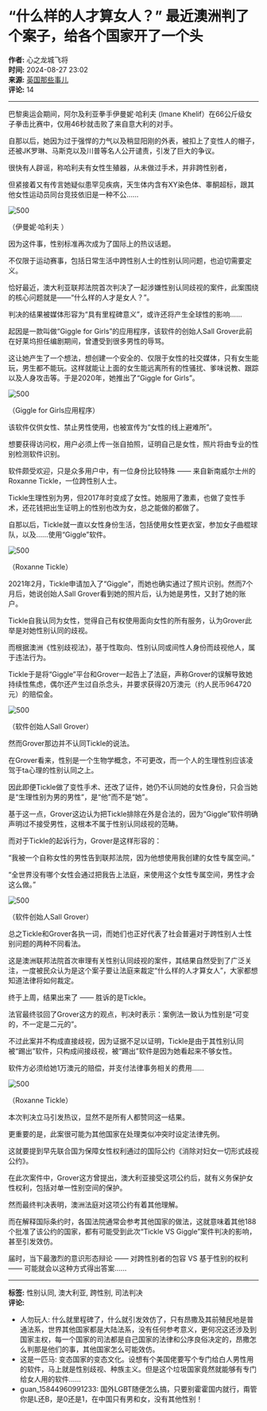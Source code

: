 # “什么样的人才算女人？” 最近澳洲判了个案子，给各个国家开了一个头

**作者:** 心之龙城飞将  
**时间:** 2024-08-27 23:02  
**来源:** [英国那些事儿](https://mp.weixin.qq.com/s/esqqKXcHjIgGcPgvW85XnQ)  
**评论:** 14  

---

巴黎奥运会期间，阿尔及利亚拳手伊曼妮·哈利夫 (Imane Khelif）在66公斤级女子拳击比赛中，仅用46秒就击败了来自意大利的对手。

自那以后，她因为过于强悍的力气以及稍显阳刚的外表，被扣上了变性人的帽子，还被JK罗琳、马斯克以及川普等名人公开谴责，引发了巨大的争议。

很快有人辟谣，称哈利夫有女性生殖器，从未做过手术，并非跨性别者，

但紧接着又有传言她疑似患罕见疾病，天生体内含有XY染色体、睾酮超标，跟其他女性运动员同台竞技依旧是一种不公……

![500](https://i.guancha.cn/bbs/2024/08/27/20240827225416405.jpg?imageView2/2/w/500/format/jpg)

（伊曼妮·哈利夫 ）

因为这件事，性别标准再次成为了国际上的热议话题。

不仅限于运动赛事，包括日常生活中跨性别人士的性别认同问题，也迫切需要定义。

恰好最近，澳大利亚联邦法院首次判决了一起涉嫌性别认同歧视的案件，此案围绕的核心问题就是——“什么样的人才是女人？”。

判决的结果被媒体形容为“具有里程碑意义”，或许还将产生全球性的影响……

起因是一款叫做“Giggle for Girls”的应用程序，该软件的创始人Sall Grover此前在好莱坞担任编剧期间，曾遭受到很多男性的辱骂。

这让她产生了一个想法，想创建一个安全的、仅限于女性的社交媒体，只有女生能玩，男生都不能玩。这样就能让上面的女生能远离所有的性骚扰、爹味说教、跟踪以及人身攻击等。于是2020年，她推出了“Giggle for Girls”。

![500](https://i.guancha.cn/bbs/2024/08/27/20240827225416730.jpg?imageView2/2/w/500/format/jpg)

（Giggle for Girls应用程序）

该软件仅供女性、禁止男性使用，也被宣传为“女性的线上避难所”。

想要获得访问权，用户必须上传一张自拍照，证明自己是女性，照片将由专业的性别检测软件识别。

软件颇受欢迎，只是众多用户中，有一位身份比较特殊 —— 来自新南威尔士州的Roxanne Tickle，一位跨性别人士。

Tickle生理性别为男，但2017年时变成了女性。她服用了激素，也做了变性手术，还花钱把出生证明上的性别也改为女，总之能做的都做了。

自那以后，Tickle就一直以女性身份生活，包括使用女性更衣室，参加女子曲棍球队，以及……使用“Giggle”软件。

![500](https://i.guancha.cn/bbs/2024/08/27/20240827225416372.jpg?imageView2/2/w/500/format/jpg)

（Roxanne Tickle）

2021年2月，Tickle申请加入了“Giggle”，而她也确实通过了照片识别。然而7个月后，她说创始人Sall Grover看到她的照片后，认为她是男性，又封了她的账户。

Tickle自我认同为女性，觉得自己有权使用面向女性的所有服务，认为Grover此举是对她性别认同的歧视。

而根据澳洲《性别歧视法》，基于性取向、性别认同或间性人身份而歧视他人，属于违法行为。

Tickle于是将“Giggle”平台和Grover一起告上了法庭，声称Grover的误解导致她持续性焦虑，偶尔还产生过自杀念头，并要求获得20万澳元（约人民币964720元）的赔偿金。

![500](https://i.guancha.cn/bbs/2024/08/27/20240827225416317.jpg?imageView2/2/w/500/format/jpg)

（软件创始人Sall Grover）

然而Grover那边并不认同Tickle的说法。

在Grover看来，性别是一个生物学概念，不可更改，而一个人的生理性别应该凌驾于ta心理的性别认同之上。

因此即便Tickle做了变性手术、还改了证件，她仍不认同她的女性身份，只会当她是“生理性别为男的男性”，是“他”而不是“她”。

基于这一点，Grover这边认为把Tickle排除在外是合法的，因为“Giggle”软件明确声明过不接受男性，这根本不属于性别认同歧视的范畴。

而对于Tickle的起诉行为，Grover是这样形容的：

“我被一个自称女性的男性告到联邦法院，因为他想使用我创建的女性专属空间。”

“全世界没有哪个女性会通过把我告上法庭，来使用这个女性专属空间，男性才会这么做。”

![500](https://i.guancha.cn/bbs/2024/08/27/20240827225416904.jpg?imageView2/2/w/500/format/jpg)

（软件创始人Sall Grover）

总之Tickle和Grover各执一词，而她们也正好代表了社会普遍对于跨性别人士性别问题的两种不同看法。

这是澳洲联邦法院首次审理有关性别认同歧视的案件，其结果自然受到了广泛关注，一度被民众认为是这个案子要让法庭来裁定“什么样的人才算女人”，大家都想知道法律将如何裁定。

终于上周，结果出来了 —— 胜诉的是Tickle。

法官最终驳回了Grover这方的观点，判决时表示：案例法一致认为性别是“可变的，不一定是二元的”。

不过此案并不构成直接歧视，因为证据不足以证明，Tickle是由于其性别认同被“踢出”软件，只构成间接歧视，被“踢出”软件是因为她看起来不够女性。

软件方必须给她1万澳元的赔偿，并支付法律事务相关的费用……

![500](https://i.guancha.cn/bbs/2024/08/27/20240827225423866.jpg?imageView2/2/w/500/format/jpg)

（Roxanne Tickle）

本次判决立马引发热议，显然不是所有人都赞同这一结果。

更重要的是，此案很可能为其他国家在处理类似冲突时设定法律先例。

这就要提到早先联合国为保障女性权利通过的国际公约《消除对妇女一切形式歧视公约》。

在此次案件中，Grover这方曾提出，澳大利亚接受这项公约后，就有义务保护女性权利，包括对单一性别空间的保护。

然而最终判决表明，澳洲法庭对这项公约有着其他理解。

而在解释国际条约时，各国法院通常会参考其他国家的做法，这就意味着其他188个批准了该公约的国家，都有可能受到此次“Tickle VS Giggle”案件判决的影响，甚至引发效仿。

届时，当下最激烈的意识形态辩论 —— 对跨性别者的包容 VS 基于性别的权利 —— 可能就会以这种方式得出答案……

---

**标签:** 性别认同, 澳大利亚, 跨性别, 司法判决  
**评论:**  
- 人勿玩人: 什么就里程碑了，什么就引发效仿了，只有昂撒及其前殖民地是普通法系，世界其他国家都是大陆法系，没有任何参考意义，更何况这还涉及到国家主权，每一个国家的司法都是自己国家的法律和公序良俗决定的，昂撒怎么判那是他们的事，其他国家怎么可能效仿。  
- 这是一匹马: 变态国家的变态文化。设想有个美国佬要写个专门给白人男性用的软件，马上就是性别歧视、种族主义。但是这个垃圾国家竟然就能够有专门给女人用的软件……  
- guan_15844960991233: 国外LGBT随便怎么搞，只要别霍霍国内就行，甭管你是L还B，是0还是1，在中国只有男和女，没有其他性别！